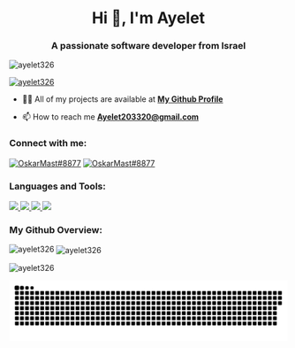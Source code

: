 <h1 align="center">Hi 👋, I'm Ayelet</h1>
<h3 align="center">A passionate software developer from Israel</h3>

<p align="left"> <img src="https://komarev.com/ghpvc/?username=ayelet326&label=Profile%20views&color=0e75b6&style=flat" alt="ayelet326" /> </p>

<p align="left"> <a href="https://github.com/ryo-ma/github-profile-trophy"><img src="https://github-profile-trophy.vercel.app/?username=ayelet326" alt="ayelet326" /></a> </p>

- 👨‍💻 All of my projects are available at **[My Github Profile](https://github.com/ayelet326?tab=repositories)**

- 📫 How to reach me **Ayelet203320@gmail.com**
<h3 align="left"> Connect with me: </h3>
<p align="left">
     <a href="https://www.linkedin.com/in/ayelet-shefi?lipi=urn%3Ali%3Apage%3Ad_flagship3_profile_view_base_contact_details%3BVbpkKJNsTiq3dXzlaIAB6A%3D%3D" target="blank"><img align="center" 
        src="https://skillicons.dev/icons?i=linkedin" alt="OskarMast#8877" height="30" width="40" /></a>
      <a href="mailto:ayelet203320@gmail.com" target="blank"><img align="center"
            src="https://mailmeteor.com/logos/assets/PNG/Gmail_Logo_512px.png" alt="OskarMast#8877" height="30" width="40" /></a>

<p/>
<h3 align="left">Languages and Tools:</h3>
<p align="left">
  <a href="https://skillicons.dev">
    <img src="https://skillicons.dev/icons?i=cpp,cs,c,java,py,js,html,css,ts" /> 
    <img src="https://skillicons.dev/icons?i=dotnet,nestjs,nodejs,mysql,mongodb" />   
    <img src="https://skillicons.dev/icons?i=react,angular,npm,jquery,bootstrap,redux,regex,docker,express,fastapi,selenium,spring" />
    <img src="https://skillicons.dev/icons?i=git,github,vite,postman,vscode,visualstudio,pycharm,eclipse,idea,linux,ubuntu,powershell" />
  </a>
</p>


<h3 align="left">My Github Overview:</h3>
<p><img align="left" src="https://github-readme-stats.vercel.app/api/top-langs?username=ayelet326&show_icons=true&locale=en&layout=compact" alt="ayelet326" /></p>

<p>&nbsp;<img align="center" src="https://github-readme-stats.vercel.app/api?username=ayelet326&show_icons=true&locale=en" alt="ayelet326" /></p>

<p><img align="center" src="https://github-readme-streak-stats.herokuapp.com/?user=ayelet326&" alt="ayelet326" /></p>
<p><img align="center" src="github-snake.svg" alt="ayelet326"/></p>
